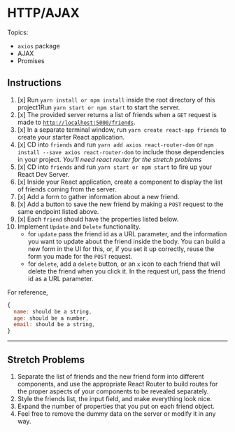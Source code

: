 # HTTP/AJAX

Topics:

- `axios` package
- AJAX
- Promises

## Instructions

1.  [x] Run `yarn install or npm install` inside the root directory of this project1Run `yarn start or npm start` to start the server.
1.  [x] The provided server returns a list of friends when a `GET` request is made to [`http://localhost:5000/friends`](http://localhost:5000/friends).
1.  [x] In a separate terminal window, run `yarn create react-app friends` to create your starter React application.
1.  [x] CD into `friends` and run `yarn add axios react-router-dom` or `npm install --save axios react-router-dom` to include those dependencies in your project. _You'll need react router for the stretch problems_
1.  [x] CD into `friends` and run `yarn start or npm start` to fire up your React Dev Server.
1.  [x] Inside your React application, create a component to display the list of friends coming from the server.
1.  [x] Add a form to gather information about a new friend.
1.  [x] Add a button to save the new friend by making a `POST` request to the same endpoint listed above.
1.  [x] Each `friend` should have the properties listed below.
1.  Implement `Update` and `Delete` functionality.
    - for `update` pass the friend id as a URL parameter, and the information you want to update about the friend inside the body. You can build a new form in the UI for this, or, if you set it up correctly, reuse the form you made for the `POST` request.
    - for `delete`, add a `delete` button, or an `x` icon to each friend that will delete the friend when you click it. In the request url, pass the friend id as a URL parameter.

For reference,

```js
{
  name: should be a string,
  age: should be a number,
  email: should be a string,
}
```

---

## Stretch Problems

1.  Separate the list of friends and the new friend form into different components, and use the appropriate React Router to build routes for the proper aspects of your components to be revealed separately.
1.  Style the friends list, the input field, and make everything look nice.
1.  Expand the number of properties that you put on each friend object.
1.  Feel free to remove the dummy data on the server or modify it in any way.
